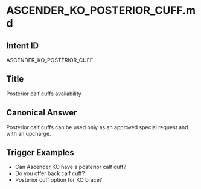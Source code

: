 # ASCENDER_KO_POSTERIOR_CUFF.md

## Intent ID
ASCENDER_KO_POSTERIOR_CUFF

## Title
Posterior calf cuffs availability

## Canonical Answer
Posterior calf cuffs can be used only as an approved special request and with an upcharge.

## Trigger Examples
- Can Ascender KO have a posterior calf cuff?
- Do you offer back calf cuff?
- Posterior cuff option for KO brace?